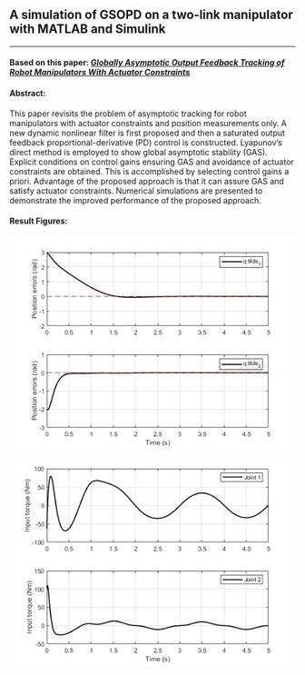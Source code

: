 ## A simulation of GSOPD on a two-link manipulator with MATLAB and Simulink
---
#### Based on this paper: *[Globally Asymptotic Output Feedback Tracking of Robot Manipulators With Actuator Constraints](https://doi.org/10.1016/j.ifacol.2020.12.2707)*

#### Abstract:
This paper revisits the problem of asymptotic tracking for robot manipulators with actuator constraints and position measurements only. A new dynamic nonlinear filter is first proposed and then a saturated output feedback proportional-derivative (PD) control is constructed. Lyapunov’s direct method is employed to show global asymptotic stability (GAS). Explicit conditions on control gains ensuring GAS and avoidance of actuator constraints are obtained. This is accomplished by selecting control gains a priori. Advantage of the proposed approach is that it can assure GAS and satisfy actuator constraints. Numerical simulations are presented to demonstrate the improved performance of the proposed approach.

#### Result Figures:
![alt text](https://github.com/AliiPmD/GSOPD_Simulation/blob/main/fig1.jpg "Position Tracking Error")
![alt text](https://github.com/AliiPmD/GSOPD_Simulation/blob/main/fig2.jpg "Requested inputs of GSOPD control")
